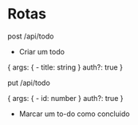 # Rotas

post /api/todo

- Criar um todo

{
  args: {
    - title: string
  }
  auth?: true
}

put /api/todo

{
  args: {
    - id: number
  }
  auth?: true
}

- Marcar um to-do como concluido